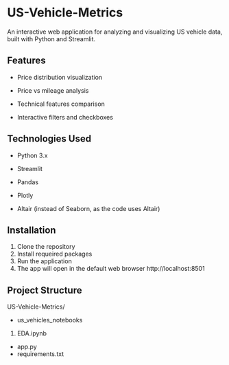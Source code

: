 # US-Vehicle-Metrics
An interactive web application for analyzing and visualizing US vehicle data, built with Python and Streamlit.

## Features
- Price distribution visualization

- Price vs mileage analysis

- Technical features comparison

- Interactive filters and checkboxes

## Technologies Used
- Python 3.x

- Streamlit

- Pandas

- Plotly

- Altair (instead of Seaborn, as the code uses Altair)

## Installation
1. Clone the repository
2. Install requeired packages
3. Run the application
4. The app will open in the default web browser http://localhost:8501

## Project Structure

US-Vehicle-Metrics/
- us_vehicles_notebooks
1. EDA.ipynb
- app.py
- requirements.txt

